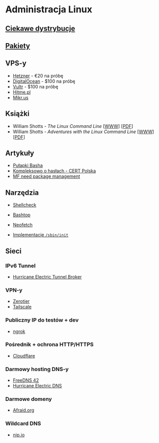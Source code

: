 # Administracja Linux

## [Ciekawe dystrybucje](Ciekawe_dystrybucje.md)

## [Pakiety](Pakiety.md)

## VPS-y

* [Hetzner](https://hetzner.cloud/?ref=RulTY8jLDwVM) - €20 na próbę
* [DigitalOcean](https://m.do.co/c/b97bdf0b622f) - $100 na próbę
* [Vultr](https://www.vultr.com/?ref=7128436) - $100 na próbę
* [Hitme.pl](https://ssl.hitme.net.pl/hb/?affid=799)
* [Mikr.us](https://mikr.us/)

## Książki

- William Shotts - *The Linux Command Line*
[[WWW](https://linuxcommand.org/tlcl.php)]
[[PDF](https://sourceforge.net/projects/linuxcommand/files/TLCL/19.01/TLCL-19.01.pdf/download)]
- William Shotts - *Adventures with the Linux Command Line*
[[WWW](https://linuxcommand.org/tlcl.php)]
[[PDF](https://sourceforge.net/projects/linuxcommand/files/AWTLCL/21.10/AWTLCL-21.10.pdf/download)]

## Artykuły

- [Pułapki Basha](https://mywiki.wooledge.org/BashPitfalls)
- [Kompleksowo o hasłach - CERT Polska](https://cert.pl/posts/2022/01/kompleksowo-o-haslach/)
- [MF need package management](http://michael.orlitzky.com/articles/motherfuckers_need_package_management.xhtml)

## Narzędzia

- [Shellcheck](https://github.com/koalaman/shellcheck)
- [Bashtop](https://github.com/aristocratos/bashtop)
- [Neofetch](https://github.com/dylanaraps/neofetch)

- [Implementacje `/sbin/init`](Init.md)

## Sieci

### IPv6 Tunnel

* [Hurricane Electric Tunnel Broker](https://tunnelbroker.net/)

### VPN-y

* [Zerotier](https://www.zerotier.com/)
* [Tailscale](https://tailscale.com/)

### Publiczny IP do testów + dev

* [ngrok](https://ngrok.com/)

### Pośrednik + ochrona HTTP/HTTPS

* [Cloudflare](https://www.cloudflare.com/)

### Darmowy hosting DNS-y

* [FreeDNS 42](https://freedns.42.pl/)
* [Hurricane Electric DNS](https://dns.he.net/)

### Darmowe domeny

* [Afraid.org](https://freedns.afraid.org/)

### Wildcard DNS

* [nip.io](https://nip.io/)

